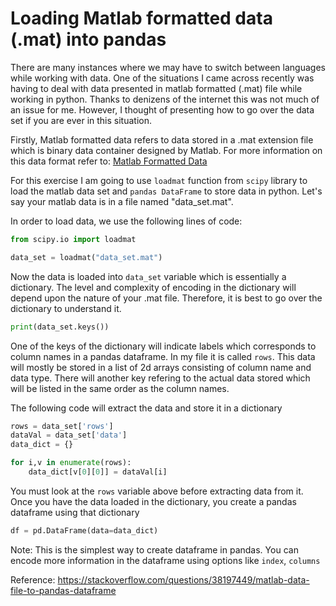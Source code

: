 # Loading Matlab formatted data (.mat) into pandas

There are many instances where we may have to switch between languages while working with data. One of the situations I came across recently was having to deal with data presented in matlab formatted (.mat) file while working in python. Thanks to denizens of the internet this was not much of an issue for me. However, I thought of presenting how to go over the data set if you are ever in this situation.

Firstly, Matlab formatted data refers to data stored in a .mat extension file which is binary data container designed by Matlab. For more information on this data format refer to: [Matlab Formatted Data](https://www.loc.gov/preservation/digital/formats/fdd/fdd000440.shtml)

For this exercise I am going to use `loadmat` function from `scipy` library to load the matlab data set and `pandas DataFrame` to store data in python. Let's say your matlab data is in a file named "data_set.mat".

In order to load data, we use the following lines of code:
```python
from scipy.io import loadmat

data_set = loadmat("data_set.mat")

```

Now the data is loaded into `data_set` variable which is essentially a dictionary. The level and complexity of encoding in the dictionary will depend upon the nature of your .mat file. Therefore, it is best to go over the dictionary to understand it.
```python
print(data_set.keys())
```

One of the keys of the dictionary will indicate labels which corresponds to column names in a pandas dataframe. In my file it is called `rows`. This data will mostly be stored in a list of 2d arrays consisting of column name and data type. There will another key refering to the actual data stored which will be listed in the same order as the column names.

The following code will extract the data and store it in a dictionary
```python
rows = data_set['rows']
dataVal = data_set['data']
data_dict = {}

for i,v in enumerate(rows):
    data_dict[v[0][0]] = dataVal[i]
```

You must look at the `rows` variable above before extracting data from it. Once you have the data loaded in the dictionary, you create a pandas dataframe using that dictionary
```python
df = pd.DataFrame(data=data_dict)
```

Note: This is the simplest way to create dataframe in pandas. You can encode more information in the dataframe using options like `index`, `columns`

Reference: <https://stackoverflow.com/questions/38197449/matlab-data-file-to-pandas-dataframe>

